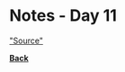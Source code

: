 # Notes - Day 11


<a href = "">"Source"</a>

<a href = "https://github.com/scottie-l/reading-notes/tree/main/reading-notes-401">**Back**</a>